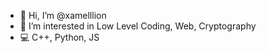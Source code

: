- 👋 Hi, I’m @xamelllion
- 👀 I’m interested in Low Level Coding, Web, Cryptography
- 💻 C++, Python, JS

<!---
xamelllion/xamelllion is a ✨ special ✨ repository because its `README.md` (this file) appears on your GitHub profile.
You can click the Preview link to take a look at your changes.
--->
